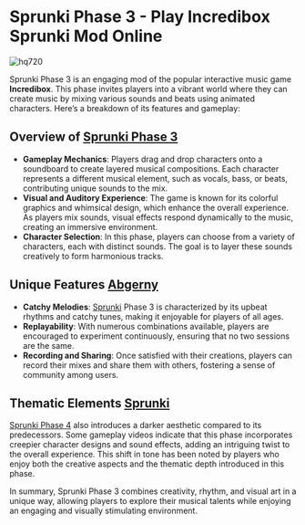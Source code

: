# Sprunki Phase 3 - Play Incredibox Sprunki Mod Online

![hq720](https://github.com/user-attachments/assets/a8db970c-04d1-44d6-ae55-363d88268a57)

Sprunki Phase 3 is an engaging mod of the popular interactive music game **Incredibox**. This phase invites players into a vibrant world where they can create music by mixing various sounds and beats using animated characters. Here’s a breakdown of its features and gameplay:

## Overview of [Sprunki Phase 3](https://sprunkiphase3.tumblr.com/)

- **Gameplay Mechanics**: Players drag and drop characters onto a soundboard to create layered musical compositions. Each character represents a different musical element, such as vocals, bass, or beats, contributing unique sounds to the mix.
- **Visual and Auditory Experience**: The game is known for its colorful graphics and whimsical design, which enhance the overall experience. As players mix sounds, visual effects respond dynamically to the music, creating an immersive environment.
- **Character Selection**: In this phase, players can choose from a variety of characters, each with distinct sounds. The goal is to layer these sounds creatively to form harmonious tracks.

## Unique Features [Abgerny](https://www.tumblr.com/abgerny)

- **Catchy Melodies**: [Sprunki](https://sprunkiworldx.tumblr.com/) Phase 3 is characterized by its upbeat rhythms and catchy tunes, making it enjoyable for players of all ages.
- **Replayability**: With numerous combinations available, players are encouraged to experiment continuously, ensuring that no two sessions are the same.
- **Recording and Sharing**: Once satisfied with their creations, players can record their mixes and share them with others, fostering a sense of community among users.

## Thematic Elements [Sprunki](https://sprunkiapk.tumblr.com/)

[Sprunki Phase 4](https://www.tumblr.com/sprunkiphase4) also introduces a darker aesthetic compared to its predecessors. Some gameplay videos indicate that this phase incorporates creepier character designs and sound effects, adding an intriguing twist to the overall experience. This shift in tone has been noted by players who enjoy both the creative aspects and the thematic depth introduced in this phase.

In summary, Sprunki Phase 3 combines creativity, rhythm, and visual art in a unique way, allowing players to explore their musical talents while enjoying an engaging and visually stimulating environment.

